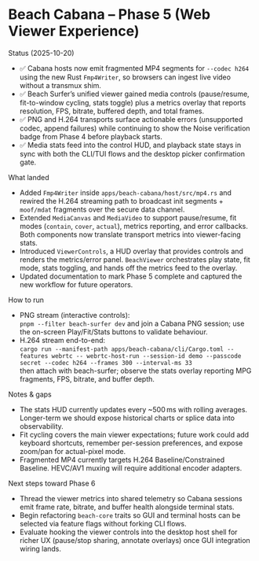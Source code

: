 # Beach Cabana – Phase 5 (Web Viewer Experience)

Status (2025-10-20)
- ✅ Cabana hosts now emit fragmented MP4 segments for `--codec h264` using the new Rust `Fmp4Writer`, so browsers can ingest live video without a transmux shim.
- ✅ Beach Surfer’s unified viewer gained media controls (pause/resume, fit-to-window cycling, stats toggle) plus a metrics overlay that reports resolution, FPS, bitrate, buffered depth, and total frames.
- ✅ PNG and H.264 transports surface actionable errors (unsupported codec, append failures) while continuing to show the Noise verification badge from Phase 4 before playback starts.
- ✅ Media stats feed into the control HUD, and playback state stays in sync with both the CLI/TUI flows and the desktop picker confirmation gate.

What landed
- Added `Fmp4Writer` inside `apps/beach-cabana/host/src/mp4.rs` and rewired the H.264 streaming path to broadcast init segments + `moof/mdat` fragments over the secure data channel.
- Extended `MediaCanvas` and `MediaVideo` to support pause/resume, fit modes (`contain`, `cover`, `actual`), metrics reporting, and error callbacks. Both components now translate transport metrics into viewer-facing stats.
- Introduced `ViewerControls`, a HUD overlay that provides controls and renders the metrics/error panel. `BeachViewer` orchestrates play state, fit mode, stats toggling, and hands off the metrics feed to the overlay.
- Updated documentation to mark Phase 5 complete and captured the new workflow for future operators.

How to run
- PNG stream (interactive controls): \
  `pnpm --filter beach-surfer dev` and join a Cabana PNG session; use the on-screen Play/Fit/Stats buttons to validate behaviour.
- H.264 stream end-to-end: \
  `cargo run --manifest-path apps/beach-cabana/cli/Cargo.toml --features webrtc -- webrtc-host-run --session-id demo --passcode secret --codec h264 --frames 300 --interval-ms 33` \
  then attach with beach-surfer; observe the stats overlay reporting MPG fragments, FPS, bitrate, and buffer depth.

Notes & gaps
- The stats HUD currently updates every ~500 ms with rolling averages. Longer-term we should expose historical charts or splice data into observability.
- Fit cycling covers the main viewer expectations; future work could add keyboard shortcuts, remember per-session preferences, and expose zoom/pan for actual-pixel mode.
- Fragmented MP4 currently targets H.264 Baseline/Constrained Baseline. HEVC/AV1 muxing will require additional encoder adapters.

Next steps toward Phase 6
- Thread the viewer metrics into shared telemetry so Cabana sessions emit frame rate, bitrate, and buffer health alongside terminal stats.
- Begin refactoring `beach-core` traits so GUI and terminal hosts can be selected via feature flags without forking CLI flows.
- Evaluate hooking the viewer controls into the desktop host shell for richer UX (pause/stop sharing, annotate overlays) once GUI integration wiring lands.
